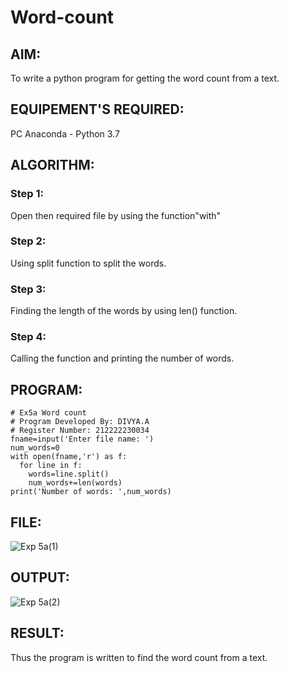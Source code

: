 # Word-count
## AIM:
To write a python program for getting the word count from a text.
## EQUIPEMENT'S REQUIRED: 
PC
Anaconda - Python 3.7
## ALGORITHM: 
### Step 1:

Open then required file by using the function"with"

### Step 2:

Using split function to split the words.

### Step 3:

Finding the length of the words by using len() function.

### Step 4:

Calling the function and printing the number of words.

## PROGRAM:
```
# Ex5a Word count
# Program Developed By: DIVYA.A
# Register Number: 212222230034
fname=input('Enter file name: ')
num_words=0
with open(fname,'r') as f:
  for line in f:
    words=line.split()
    num_words+=len(words)
print('Number of words: ',num_words)
```
## FILE:
![Exp 5a(1)](https://github.com/Divya110205/Word-count/assets/119404855/85098f3a-9c37-48ea-8c15-6a0d0e8c137a)

## OUTPUT:
![Exp 5a(2)](https://github.com/Divya110205/Word-count/assets/119404855/8dc736d6-2528-4b6e-884b-17d82da1db59)

## RESULT:
Thus the program is written to find the word count from a text.

